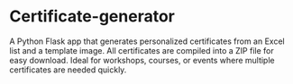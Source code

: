 # Certificate-generator
A Python Flask app that generates personalized certificates from an Excel list and a template image. All certificates are compiled into a ZIP file for easy download. Ideal for workshops, courses, or events where multiple certificates are needed quickly.
